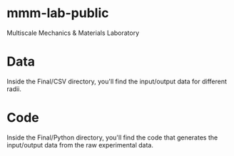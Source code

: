 # mmm-lab-public
Multiscale Mechanics &amp; Materials Laboratory

# Data
Inside the Final/CSV directory, you'll find the input/output data for different radii.

# Code
Inside the Final/Python directory, you'll find the code that generates the input/output data from the raw experimental data.
